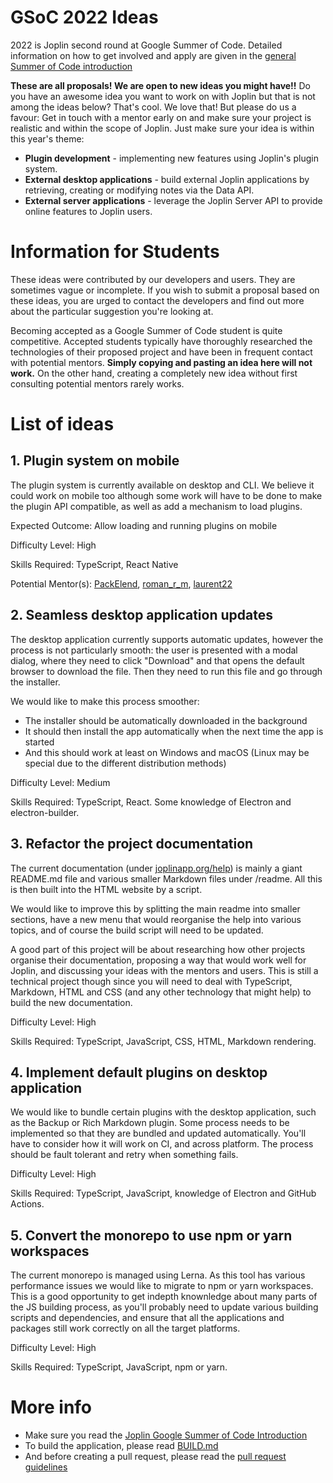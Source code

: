 # GSoC 2022 Ideas

2022 is Joplin second round at Google Summer of Code. Detailed information on how to get involved and apply are given in the [general Summer of Code introduction](https://joplinapp.org/gsoc2022/index/)

**These are all proposals! We are open to new ideas you might have!!** Do you have an awesome idea you want to work on with Joplin but that is not among the ideas below? That's cool. We love that! But please do us a favour: Get in touch with a mentor early on and make sure your project is realistic and within the scope of Joplin. Just make sure your idea is within this year's theme:

- **Plugin development** - implementing new features using Joplin's plugin system.
- **External desktop applications** - build external Joplin applications by retrieving, creating or modifying notes via the Data API.
- **External server applications** - leverage the Joplin Server API to provide online features to Joplin users.

# Information for Students

These ideas were contributed by our developers and users. They are sometimes vague or incomplete. If you wish to submit a proposal based on these ideas, you are urged to contact the developers and find out more about the particular suggestion you're looking at.

Becoming accepted as a Google Summer of Code student is quite competitive. Accepted students typically have thoroughly researched the technologies of their proposed project and have been in frequent contact with potential mentors. **Simply copying and pasting an idea here will not work.** On the other hand, creating a completely new idea without first consulting potential mentors rarely works.

# List of ideas

## 1. Plugin system on mobile

The plugin system is currently available on desktop and CLI. We believe it could work on mobile too although some work will have to be done to make the plugin API compatible, as well as add a mechanism to load plugins.

Expected Outcome: Allow loading and running plugins on mobile

Difficulty Level: High

Skills Required: TypeScript, React Native

Potential Mentor(s): [PackElend](https://discourse.joplinapp.org/u/PackElend), [roman_r_m](https://discourse.joplinapp.org/u/roman_r_m), [laurent22](https://github.com/laurent22/)

## 2. Seamless desktop application updates

The desktop application currently supports automatic updates, however the process is not particularly smooth: the user is presented with a modal dialog, where they need to click "Download" and that opens the default browser to download the file. Then they need to run this file and go through the installer.

We would like to make this process smoother:

- The installer should be automatically downloaded in the background
- It should then install the app automatically when the next time the app is started
- And this should work at least on Windows and macOS (Linux may be special due to the different distribution methods)

Difficulty Level: Medium

Skills Required: TypeScript, React. Some knowledge of Electron and electron-builder.

## 3. Refactor the project documentation

The current documentation (under [joplinapp.org/help](https://joplinapp.org/help)) is mainly a giant README.md file and various smaller Markdown files under /readme. All this is then built into the HTML website by a script.

We would like to improve this by splitting the main readme into smaller sections, have a new menu that would reorganise the help into various topics, and of course the build script will need to be updated.

A good part of this project will be about researching how other projects organise their documentation, proposing a way that would work well for Joplin, and discussing your ideas with the mentors and users. This is still a technical project though since you will need to deal with TypeScript, Markdown, HTML and CSS (and any other technology that might help) to build the new documentation.

Difficulty Level: High

Skills Required: TypeScript, JavaScript, CSS, HTML, Markdown rendering.

## 4. Implement default plugins on desktop application

We would like to bundle certain plugins with the desktop application, such as the Backup or Rich Markdown plugin. Some process needs to be implemented so that they are bundled and updated automatically. You'll have to consider how it will work on CI, and across platform. The process should be fault tolerant and retry when something fails.

Difficulty Level: High

Skills Required: TypeScript, JavaScript, knowledge of Electron and GitHub Actions.

## 5. Convert the monorepo to use npm or yarn workspaces

The current monorepo is managed using Lerna. As this tool has various performance issues we would like to migrate to npm or yarn workspaces. This is a good opportunity to get indepth knownledge about many parts of the JS building process, as you'll probably need to update various building scripts and dependencies, and ensure that all the applications and packages still work correctly on all the target platforms.

Difficulty Level: High

Skills Required: TypeScript, JavaScript, npm or yarn.

# More info

- Make sure you read the [Joplin Google Summer of Code Introduction](https://joplinapp.org/gsoc2022/index/)
- To build the application, please read [BUILD.md](https://github.com/laurent22/joplin/blob/dev/BUILD.md)
- And before creating a pull request, please read the [pull request guidelines](https://joplinapp.org/gsoc2022/pull_request_guidelines/)
